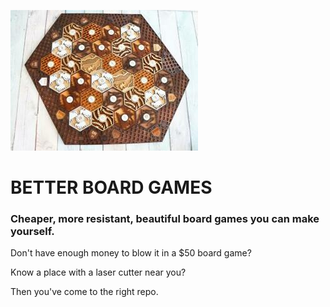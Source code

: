 ![image of catan board game](cover.jpg "Final product")
# BETTER BOARD GAMES
### Cheaper, more resistant, beautiful board games you can make yourself.
Don't have enough money to blow it in a $50 board game?

Know a place with a laser cutter near you?

Then you've come to the right repo.